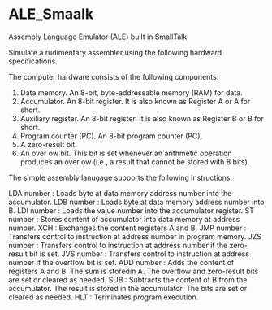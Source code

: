 ALE_Smaalk
==========

Assembly Language Emulator (ALE) built in SmallTalk

Simulate a rudimentary assembler using the following hardward specifications.

The computer hardware consists of the following components:
1. Data memory. An 8-bit, byte-addressable memory (RAM) for data.
2. Accumulator. An 8-bit register. It is also known as Register A or A for short.
3. Auxiliary register. An 8-bit register. It is also known as Register B or B for short.
4. Program counter (PC). An 8-bit program counter (PC).
5. A zero-result bit.
6. An over
ow bit. This bit is set whenever an arithmetic operation produces an over
ow (i.e., a result
that cannot be stored with 8 bits).

The simple assembly lanugage supports the following instructions:

LDA number :
Loads byte at data memory address number into the accumulator.
LDB number :
Loads byte at data memory address number into B.
LDI number :
Loads the value number into the accumulator register.
ST number :
Stores content of accumulator into data memory at address number.
XCH :
Exchanges the content registers A and B.
JMP number :
Transfers control to instruction at address number in program memory.
JZS number :
Transfers control to instruction at address number if the zero-result bit is set.
JVS number :
Transfers control to instruction at address number if the overflow bit is set.
ADD number :
Adds the content of registers A and B. The sum is storedin A. 
The overflow and zero-result bits are set or cleared as needed.
SUB :
Subtracts the content of B from the accumulator. The result is stored in the accumulator. 
The bits are set or cleared as needed.
HLT :
Terminates program execution.
